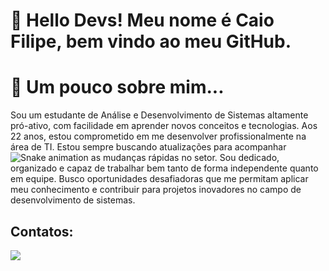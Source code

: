 # 👋 Hello Devs! Meu nome é Caio Filipe, bem vindo ao meu GitHub.

# 🤔 Um pouco sobre mim...

Sou um estudante de Análise e
Desenvolvimento de Sistemas
altamente pró-ativo, com
facilidade em aprender novos
conceitos e tecnologias. Aos 22
anos, estou comprometido em
me desenvolver
profissionalmente na área de
TI. Estou sempre buscando
atualizações para acompanhar                        ![Snake animation](https://github.com/seu-usuário-aqui/seu-usuário-aqui/blob/output/github-contribution-grid-snake.svg)
as mudanças rápidas no setor.
Sou dedicado, organizado e
capaz de trabalhar bem tanto
de forma independente quanto
em equipe. Busco
oportunidades desafiadoras
que me permitam aplicar meu
conhecimento e contribuir
para projetos inovadores no
campo de desenvolvimento de
sistemas. 

## Contatos:
<div>
<a href="linkedin.com/in/caio-filipe-soares-carvalho-04050b226" target="_blank"><img loading="lazy" src="https://img.shields.io/badge/-LinkedIn-%230077B5?style=for-the-badge&logo=linkedin&logoColor=white" target="_blank"></a>   
</div>


